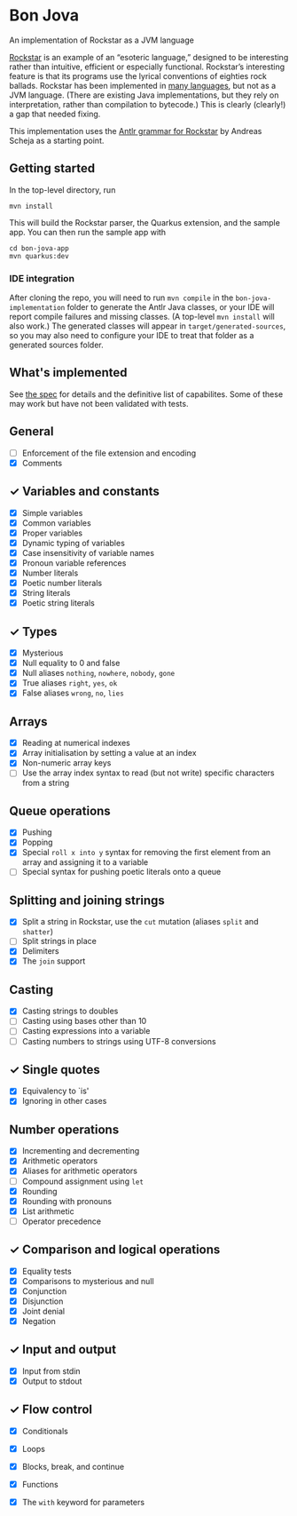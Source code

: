 # Bon Jova

An implementation of Rockstar as a JVM language

[Rockstar](https://codewithrockstar.com) is an example of an “esoteric language,” designed to be interesting rather than
intuitive, efficient or especially functional.
Rockstar’s interesting feature is that its programs use the lyrical conventions of eighties rock ballads.
Rockstar has been implemented in [many languages](https://codewithrockstar.com/code), but not as a JVM language. (There
are existing Java implementations, but they rely on interpretation, rather than compilation to bytecode.)
This is clearly (clearly!) a gap that needed fixing.

This implementation uses the [Antlr grammar for Rockstar](https://github.com/ascheja/rockstar-antlr4/tree/master) by
Andreas Scheja as a starting point.

## Getting started

In the top-level directory, run

`mvn install`

This will build the Rockstar parser, the Quarkus extension, and the sample app.
You can then run the sample app with

```
cd bon-jova-app
mvn quarkus:dev
```

### IDE integration

After cloning the repo, you will need to run `mvn compile` in the `bon-jova-implementation` folder to generate the Antlr
Java classes, or your IDE will report compile failures and missing classes. (A top-level `mvn install` will also work.)
The generated classes will appear in `target/generated-sources`, so you may also need to configure your IDE to treat
that folder as a generated sources folder.

## What's implemented

See [the spec](https://github.com/RockstarLang/rockstar/blob/main/spec.md) for details and the definitive list of
capabilites.
Some of these may work but have not been validated with tests.

## General

- [ ] Enforcement of the file extension and encoding
- [X] Comments

## ✓ Variables and constants

- [X] Simple variables
- [X] Common variables
- [X] Proper variables
- [X] Dynamic typing of variables
- [X] Case insensitivity of variable names
- [X] Pronoun variable references
- [X] Number literals
- [X] Poetic number literals
- [X] String literals
- [X] Poetic string literals

## ✓ Types

- [X] Mysterious
- [X] Null equality to 0 and false
- [X] Null aliases `nothing`, `nowhere`, `nobody`, `gone`
- [X] True aliases `right`, `yes`, `ok`
- [X] False aliases `wrong`, `no`, `lies`

## Arrays

- [X] Reading at numerical indexes
- [X] Array initialisation by setting a value at an index
- [X] Non-numeric array keys
- [ ] Use the array index syntax to read (but not write) specific characters from a string

## Queue operations

- [X] Pushing
- [X] Popping
- [X] Special `roll x into y` syntax for removing the first element from an array and assigning it to a variable
- [ ] Special syntax for pushing poetic literals onto a queue

## Splitting and joining strings

- [X] Split a string in Rockstar, use the `cut` mutation (aliases `split` and `shatter`)
- [ ] Split strings in place
- [X] Delimiters
- [X] The `join` support

## Casting

- [X] Casting strings to doubles
- [ ] Casting using bases other than 10
- [ ] Casting expressions into a variable
- [ ] Casting numbers to strings using UTF-8 conversions

## ✓ Single quotes

- [X] Equivalency to `is'
- [X] Ignoring in other cases

## Number operations

- [X] Incrementing and decrementing
- [X] Arithmetic
  operators
- [X] Aliases for arithmetic operators
- [ ] Compound assignment using `let`
- [X] Rounding
- [X] Rounding with pronouns
- [X] List arithmetic
- [ ] Operator precedence

## ✓ Comparison and logical operations

- [X] Equality tests
- [X] Comparisons to mysterious and null
- [X] Conjunction
- [X] Disjunction
- [X] Joint denial
- [X] Negation

## ✓ Input and output

- [X] Input from stdin
- [X] Output to stdout

## ✓ Flow control

- [X] Conditionals
- [X] Loops
- [X] Blocks, break, and continue
- [X] Functions
- [X] The `with` keyword for parameters

